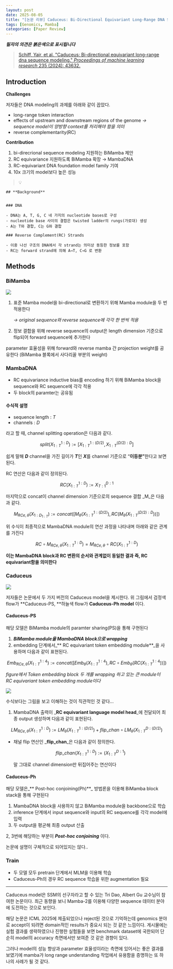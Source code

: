 ```yaml
---
layout: post
date: 2025-08-05
title: "[논문 리뷰] Caduceus: Bi-Directional Equivariant Long-Range DNA Sequence Modeling"
tags: [Genomics, Mamba]
categories: [Paper Review]
---
```


<span class="notion-red">_**필자의 의견은 붉은색으로 표시됩니다**_</span>


> [Schiff, Yair, et al. "Caduceus: Bi-directional equivariant long-range dna sequence modeling." ](https://pmc.ncbi.nlm.nih.gov/articles/PMC12189541/)[_Proceedings of machine learning research_](https://pmc.ncbi.nlm.nih.gov/articles/PMC12189541/)[ 235 (2024): 43632.](https://pmc.ncbi.nlm.nih.gov/articles/PMC12189541/)



## Introduction


**Challenges**


저자들은 DNA modeling의 과제를 아래와 같이 꼽았다.

- long-range token interaction
- effects of upstream and downstream regions of the genome 
_→ sequence model이 양방향 context를 처리해야 함을 의미_
- reverse complementarity(RC)

**Contribution**

1. bi-direcrional sequence modeling 지원하는 BiMamba 제안
1. RC equivariance 지원하도록 BiMamba 확장 → MambaDNA
1. RC-equivariant DNA foundation model family 기여
1. 10x 크기의 model보다 높은 성능

> 💡 


	## **Background**


	### DNA

	- DNA는 A, T, G, C 네 가지의 nucleotide bases로 구성
	- nucleotide base 사이의 결합은 twisted ladder의 rungs(가로대) 생성
	- A는 T와 결합, C는 G와 결합

	### Reverse Complement(RC) Strands

	- 이중 나선 구조의 DNA에서 각 strand는 의미상 동등한 정보를 포함
	- RC는 forward strand에 의해 A→T, C→G 로 변환


## Methods



### BiMamba


![](https://prod-files-secure.s3.us-west-2.amazonaws.com/542b861c-36a8-4051-84e5-8804b6728dba/2c247d59-7815-4980-99f0-8f0d21f445a7/image.png?X-Amz-Algorithm=AWS4-HMAC-SHA256&X-Amz-Content-Sha256=UNSIGNED-PAYLOAD&X-Amz-Credential=ASIAZI2LB466YF6AT55G%2F20250826%2Fus-west-2%2Fs3%2Faws4_request&X-Amz-Date=20250826T210057Z&X-Amz-Expires=3600&X-Amz-Security-Token=IQoJb3JpZ2luX2VjECUaCXVzLXdlc3QtMiJHMEUCIQC25JhqI8sBno4cV%2Fi5gmfvsKkLY22YVBxMb4g8Gjv5RwIgDNNVIZFVsXxTCJwcye9v0vTz2WKaBepGVELVGU5qvMoq%2FwMIfhAAGgw2Mzc0MjMxODM4MDUiDCV%2BIZfM5rWtc61hjircA%2BVrQKwtVsaJpr50OG1va24q3IqY8if3lq0FO2gz6ztDEwkTQ%2BD6soqeNdX88orZ6f%2FrcF0UbGnpR6itSBGIsAwhcnDo43xRDpj0SYFczhnP57pliHUNa3s4RQTQyXAlQXcF0dqYmAUSCV%2F%2F6QC3CofiYUFFccTH06W%2B5Oas9RkSS1HPxh1pBLPCXWdOrIsGUn9YvIimeQVFHZwRykD4Q5pxWw5O1tCT9fikp2rZniwegBIDi9XYGmwkjfkT7bOZrBxhOxtfLcsuvWGxjffshyefxmwwKiIxJsxbD%2BxTKd6SJGS6l10EslX1KwnV%2F5X7RJLW0kYUPCczkPCvktdmxfL7zPj6zW%2BEe7sDkQTPmDEZzziMtJgn%2BoiSXqaAgGJ8X6yPSwSTTNWiRE00RMIEMZf8rWcp8RMmiqIj50zwflpvAJhKh6X0Y97JSdtOjpYQRbHjh%2FmIuT4WrIH53d0oBmxIejKJKhLI92hMduQ3y%2Fljsj9AJ1Wv8x7f77rDeYnVHeccdpZDGzMzuboY1877QX%2FWpix6GuSFgukacLC8ITcKT8EGO%2FinQD3498Z13xCeXfTFE422Jn8jFwHjoT%2BUIrahhpC5uz%2B5gf6q3rkfhBYxLlZ5sGwo3u7cxAMGMIy1uMUGOqUBXh9T3NgjqPIeI3rPydSH8XiT8MoMecpbfRkFlZUdo%2BgJ9bWZIzbVB3eTBgjtDelH8GcfSvtHDTCKCtnszUck68zHIgwXVeADqoym%2FYfh6xpPU%2FbkO0PFqTjG1nwhg9TnpuCEGoVVL6h99F%2B0O0%2F7VwvWv00uPi3CfkFYG2TN5sFIpW7BPdwReYwFQt0sPDlRzRgvsDnz7qbSbSyyWANUzZFxqrkd&X-Amz-Signature=5363b844c4ab0b063936b41631bc977f242bb20982a34b9f701873f33689f73a&X-Amz-SignedHeaders=host&x-amz-checksum-mode=ENABLED&x-id=GetObject)

1. 표준 Mamba model을 bi-directional로 변환하기 위해 Mamba module을 두 번 적용한다

	_→ original sequence와 reverse sequence에 각각 한 번씩 적용_

1. 정보 결합을 위해 reverse sequence의 output은 length dimension 기준으로 flip되어 forward sequence에 추가한다

parameter 효율성을 위해 forward와 reverse mamba 간 projection weight를 공유한다 (BiMamba 블록에서 사다리꼴 부분의 weight)



### MambaDNA

- RC equivariance inductive bias를 encoding 하기 위해 BiMamba block을 sequence와 RC sequence에 각각 적용
- 두 block의 paramter는 공유됨


#### 수식적 설명

- sequence length : _T_
- channels : _D_

라고 할 때,  channel splitting operation은 다음과 같다.


$$
split(X^{1:D}_{1:T}):=[X^{1:(D/2)}_{1:T},X^{(D/2):D}_{1:T}]
$$


<span class="notion-red">쉽게 말해 </span><span class="notion-red">_**D**_</span><span class="notion-red"> channel을 가진 길이가 </span><span class="notion-red">_**T**_</span><span class="notion-red">인 </span><span class="notion-red">_**X**_</span><span class="notion-red">를 channel 기준으로 “</span><span class="notion-red">**이등분”**</span><span class="notion-red">한다고 보면 된다.</span>


RC 연산은 다음과 같이 정의된다.


$$
RC(X^{1:D}_{1:T}):=X^{D:1}_{T:1}
$$


마지막으로 concat이 channel dimension 기준으로의 sequence 결합 _M_은 다음과 같다.


$$
M_{RCe,\theta}(X_{1:D_{1:T}}):=concat([M_{\theta}(X^{1:(D/2)}_{1:T}),RC(M_{\theta}(X^{(D/2):D}_{1:T}))])
$$


위 수식이 최종적으로 MambaDNA module의 연산 과정을 나타내며 아래와 같은 관계를 가진다


$$
RC\circ M_{RCe,\theta}(X^{1:D}_{1:T}) = M_{RCe,\theta} \circ RC(X^{1:D}_{1:T})
$$


**이는 MambaDNA block과 RC 변환의 순서와 관계없이 동일한 결과 즉, RC equivariant함을 의미한다**



### Caduceus


![](https://prod-files-secure.s3.us-west-2.amazonaws.com/542b861c-36a8-4051-84e5-8804b6728dba/f94a60d7-8145-473b-aef9-7c68d3ec604a/image.png?X-Amz-Algorithm=AWS4-HMAC-SHA256&X-Amz-Content-Sha256=UNSIGNED-PAYLOAD&X-Amz-Credential=ASIAZI2LB466YF6AT55G%2F20250826%2Fus-west-2%2Fs3%2Faws4_request&X-Amz-Date=20250826T210057Z&X-Amz-Expires=3600&X-Amz-Security-Token=IQoJb3JpZ2luX2VjECUaCXVzLXdlc3QtMiJHMEUCIQC25JhqI8sBno4cV%2Fi5gmfvsKkLY22YVBxMb4g8Gjv5RwIgDNNVIZFVsXxTCJwcye9v0vTz2WKaBepGVELVGU5qvMoq%2FwMIfhAAGgw2Mzc0MjMxODM4MDUiDCV%2BIZfM5rWtc61hjircA%2BVrQKwtVsaJpr50OG1va24q3IqY8if3lq0FO2gz6ztDEwkTQ%2BD6soqeNdX88orZ6f%2FrcF0UbGnpR6itSBGIsAwhcnDo43xRDpj0SYFczhnP57pliHUNa3s4RQTQyXAlQXcF0dqYmAUSCV%2F%2F6QC3CofiYUFFccTH06W%2B5Oas9RkSS1HPxh1pBLPCXWdOrIsGUn9YvIimeQVFHZwRykD4Q5pxWw5O1tCT9fikp2rZniwegBIDi9XYGmwkjfkT7bOZrBxhOxtfLcsuvWGxjffshyefxmwwKiIxJsxbD%2BxTKd6SJGS6l10EslX1KwnV%2F5X7RJLW0kYUPCczkPCvktdmxfL7zPj6zW%2BEe7sDkQTPmDEZzziMtJgn%2BoiSXqaAgGJ8X6yPSwSTTNWiRE00RMIEMZf8rWcp8RMmiqIj50zwflpvAJhKh6X0Y97JSdtOjpYQRbHjh%2FmIuT4WrIH53d0oBmxIejKJKhLI92hMduQ3y%2Fljsj9AJ1Wv8x7f77rDeYnVHeccdpZDGzMzuboY1877QX%2FWpix6GuSFgukacLC8ITcKT8EGO%2FinQD3498Z13xCeXfTFE422Jn8jFwHjoT%2BUIrahhpC5uz%2B5gf6q3rkfhBYxLlZ5sGwo3u7cxAMGMIy1uMUGOqUBXh9T3NgjqPIeI3rPydSH8XiT8MoMecpbfRkFlZUdo%2BgJ9bWZIzbVB3eTBgjtDelH8GcfSvtHDTCKCtnszUck68zHIgwXVeADqoym%2FYfh6xpPU%2FbkO0PFqTjG1nwhg9TnpuCEGoVVL6h99F%2B0O0%2F7VwvWv00uPi3CfkFYG2TN5sFIpW7BPdwReYwFQt0sPDlRzRgvsDnz7qbSbSyyWANUzZFxqrkd&X-Amz-Signature=b3fb482eb132df8f17b4f8d6046e96cef108c54fb7e97009f2b97ecfae6b954a&X-Amz-SignedHeaders=host&x-amz-checksum-mode=ENABLED&x-id=GetObject)


저자들은 논문에서 두 가지 버전의 Caduceus model을 제시한다. 위 그림에서 검정색 flow가 **Caduceus-PS, **하늘색 flow가 **Caduceus-Ph model** 이다.



#### Caduceus-PS


해당 모델은 BiMamba module의 paramter sharing(PS)을 통해 구현된다

1. _**BiMamba module을 MambaDNA block으로 wrapping**_
1. embedding 단계에서_** RC equivariant token embedding module**_을 사용하며 다음과 같이 표현된다.

$$
Emb_{RCe,\theta}(X^{1:4}_{1:T}):=concat([Emb_{\theta}(X^{1:4}_{1:T}),RC \circ Emb_{\theta}(RC(X^{1:4}_{1:T}))])
$$


_figure에서 Token embedding block 두 개를 wrapping 하고 있는 큰 module이 RC equivariant token embedding module이다_


![](https://prod-files-secure.s3.us-west-2.amazonaws.com/542b861c-36a8-4051-84e5-8804b6728dba/b175e4da-71eb-4e91-8c23-a06dabe673c9/image.png?X-Amz-Algorithm=AWS4-HMAC-SHA256&X-Amz-Content-Sha256=UNSIGNED-PAYLOAD&X-Amz-Credential=ASIAZI2LB466YF6AT55G%2F20250826%2Fus-west-2%2Fs3%2Faws4_request&X-Amz-Date=20250826T210057Z&X-Amz-Expires=3600&X-Amz-Security-Token=IQoJb3JpZ2luX2VjECUaCXVzLXdlc3QtMiJHMEUCIQC25JhqI8sBno4cV%2Fi5gmfvsKkLY22YVBxMb4g8Gjv5RwIgDNNVIZFVsXxTCJwcye9v0vTz2WKaBepGVELVGU5qvMoq%2FwMIfhAAGgw2Mzc0MjMxODM4MDUiDCV%2BIZfM5rWtc61hjircA%2BVrQKwtVsaJpr50OG1va24q3IqY8if3lq0FO2gz6ztDEwkTQ%2BD6soqeNdX88orZ6f%2FrcF0UbGnpR6itSBGIsAwhcnDo43xRDpj0SYFczhnP57pliHUNa3s4RQTQyXAlQXcF0dqYmAUSCV%2F%2F6QC3CofiYUFFccTH06W%2B5Oas9RkSS1HPxh1pBLPCXWdOrIsGUn9YvIimeQVFHZwRykD4Q5pxWw5O1tCT9fikp2rZniwegBIDi9XYGmwkjfkT7bOZrBxhOxtfLcsuvWGxjffshyefxmwwKiIxJsxbD%2BxTKd6SJGS6l10EslX1KwnV%2F5X7RJLW0kYUPCczkPCvktdmxfL7zPj6zW%2BEe7sDkQTPmDEZzziMtJgn%2BoiSXqaAgGJ8X6yPSwSTTNWiRE00RMIEMZf8rWcp8RMmiqIj50zwflpvAJhKh6X0Y97JSdtOjpYQRbHjh%2FmIuT4WrIH53d0oBmxIejKJKhLI92hMduQ3y%2Fljsj9AJ1Wv8x7f77rDeYnVHeccdpZDGzMzuboY1877QX%2FWpix6GuSFgukacLC8ITcKT8EGO%2FinQD3498Z13xCeXfTFE422Jn8jFwHjoT%2BUIrahhpC5uz%2B5gf6q3rkfhBYxLlZ5sGwo3u7cxAMGMIy1uMUGOqUBXh9T3NgjqPIeI3rPydSH8XiT8MoMecpbfRkFlZUdo%2BgJ9bWZIzbVB3eTBgjtDelH8GcfSvtHDTCKCtnszUck68zHIgwXVeADqoym%2FYfh6xpPU%2FbkO0PFqTjG1nwhg9TnpuCEGoVVL6h99F%2B0O0%2F7VwvWv00uPi3CfkFYG2TN5sFIpW7BPdwReYwFQt0sPDlRzRgvsDnz7qbSbSyyWANUzZFxqrkd&X-Amz-Signature=52570aec2a6b1f94ee40944278ba2e06369449c35f8e2d0f8b8094309d4a1ac9&X-Amz-SignedHeaders=host&x-amz-checksum-mode=ENABLED&x-id=GetObject)


<span class="notion-red">수식보다는 그림을 보고 이해하는 것이 직관적인 것 같다…</span>

1. MambaDNA 출력이 _**RC equivariant language model head**_에 전달되어 최종 output 생성하며 다음과 같이 표현된다.

$$
LM_{RCe,\theta}(X^{1:D}_{1:T}):= LM_{\theta}(X^{1:(D/2)}_{1:T})+flip\_chan\circ LM_{\theta}(X^{D:(D/2)}_{1:T})
$$

- 채널 flip 연산인 _**flip\_chan**_은 다음과 같이 정의한다.

	$$
	flip\_chan(X^{1:D}_{1:T}):=(X^{D:1}_{1:T})
	$$


	말 그대로 channel dimension만 뒤집어주는 연산이다



#### Caduceus-Ph


해당 모델은_** Post-hoc conjoining(Ph)**_ 방법론을 이용해 BiMamba block stack을 통해 구현된다

1. MambaDNA block을 사용하지 않고 BiMamba module을 backbone으로 학습
1. inference 단계에서 input sequence와 input의 RC sequence를 각각 model에 입력
1. 두 output을 평균해 최종 output 산출

2, 3번에 해당하는 부분이 _**Post-hoc conjoining**_ 이다.


<span class="notion-red">논문에 설명이 구체적으로 되어있지는 않다..</span>



### Train

- 두 모델 모두 pretrain 단계에서 MLM을 이용해 학습
- Caduceus-Ph의 경우 RC sequence 학습을 위한 augmentation 필요

---


<span class="notion-red">Caduceus model은 SSM의 선구자라고 할 수 있는 Tri Dao, Albert Gu 교수님이 참여한 논문이다. 최근 동향을 보니 Mamba-2를 이용해 다양한 sequence 데이터 분야에 도전하는 것으로 보인다.</span>


<span class="notion-red">해당 논문은 ICML 2025에 제출되었으나 reject된 것으로 기억하는데 genomics 분야로 accept이 되려면 domain적인 results가 중요시 되는 것 같은 느낌이다. 게시물에는 실험 결과를 생략하였으나 진행한 실험들을 보면 benchmark dataset에 국한되어 단순히 model의 accuracy 측면에서만 보여준 것 같은 경향이 있다.</span>


<span class="notion-red">그러나 model의 성능 향상과 parameter 효율성이라는 측면에 있어서는 좋은 결과를 보였기에 mamba가 long range understanding 작업에서 유용함을 증명하는 또 하나의 사례가 될 것 같다.</span>

